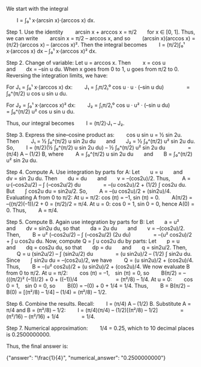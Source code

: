 We start with the integral

  I = ∫₀¹ x·(arcsin x)·(arccos x) dx.

Step 1. Use the identity
  arcsin x + arccos x = π/2  for x ∈ [0, 1].
Thus, we can write
  arcsin x = π/2 – arccos x,
and so
  (arcsin x)(arccos x) = (π/2)·(arccos x) – (arccos x)².
Then the integral becomes
  I = (π/2)∫₀¹ x·(arccos x) dx – ∫₀¹ x·(arccos x)² dx.

Step 2. Change of variable:
Let u = arccos x. Then
  x = cos u  and  dx = –sin u du.
When x goes from 0 to 1, u goes from π/2 to 0. Reversing the integration limits, we have:

For J₁ = ∫₀¹ x·(arccos x) dx:
  J₁ = ∫₍π/2₎⁰ cos u · u · (–sin u du)
    = ∫₀^(π/2) u cos u sin u du.

For J₂ = ∫₀¹ x·(arccos x)² dx:
  J₂ = ∫₍π/2₎⁰ cos u · u² · (–sin u du)
    = ∫₀^(π/2) u² cos u sin u du.

Thus, our integral becomes
  I = (π/2)·J₁ – J₂.

Step 3. Express the sine–cosine product as:
  cos u sin u = ½ sin 2u.
Then
  J₁ = ½ ∫₀^(π/2) u sin 2u du  and  J₂ = ½ ∫₀^(π/2) u² sin 2u du.
So,
  I = (π/2)(½ ∫₀^(π/2) u sin 2u du) – ½ ∫₀^(π/2) u² sin 2u du
    = (π/4) A – (1/2) B,
where
  A = ∫₀^(π/2) u sin 2u du  and  B = ∫₀^(π/2) u² sin 2u du.

Step 4. Compute A.
Use integration by parts for A:
Let  u = u  and  dv = sin 2u du.
Then  du = du  and  v = –(cos2u)/2.
Thus,
  A = u·(–cos2u/2) – ∫ (–cos2u/2) du
    = –(u cos2u)/2 + (1/2) ∫ cos2u du.
But  ∫ cos2u du = sin2u/2.
So,
  A = –(u cos2u)/2 + (sin2u)/4.
Evaluating A from 0 to π/2:
At u = π/2: cos (π) = –1, sin (π) = 0.
  A(π/2) = –((π/2)(–1))/2 + 0 = (π/2)/2 = π/4.
At u = 0: cos 0 = 1, sin 0 = 0, hence A(0) = 0.
Thus,
  A = π/4.

Step 5. Compute B.
Again use integration by parts for B:
Let  a = u²  and  dv = sin2u du,
so that  da = 2u du  and  v = –(cos2u)/2.
Then,
  B = u² (–cos2u/2) – ∫ (–cos2u/2) (2u du)
    = –(u² cos2u)/2 + ∫ u cos2u du.
Now, compute Q = ∫ u cos2u du by parts:
Let  p = u  and  dq = cos2u du,
so that  dp = du  and  q = sin2u/2.
Then,
  Q = u (sin2u/2) – ∫ (sin2u/2) du
    = (u sin2u)/2 – (1/2) ∫ sin2u du.
Since  ∫ sin2u du = –(cos2u)/2,
we have
  Q = (u sin2u)/2 + (cos2u)/4.
Thus,
  B = –(u² cos2u)/2 + (u sin2u)/2 + (cos2u)/4.
We now evaluate B from 0 to π/2.
At u = π/2:
  cos (π) = –1, sin (π) = 0, so
  B(π/2) = –(((π/2)² (–1))/2) + 0 + ((–1))/4
       = (π²/8) – 1/4.
At u = 0:
  cos 0 = 1, sin 0 = 0, so
  B(0) = –(0) + 0 + 1/4 = 1/4.
Thus,
  B = B(π/2) – B(0) = [(π²/8) – 1/4] – (1/4) = (π²/8) – 1/2.

Step 6. Combine the results.
Recall:
  I = (π/4) A – (1/2) B.
Substitute A = π/4 and B = (π²/8) – 1/2:
  I = (π/4)(π/4) – (1/2)[(π²/8) – 1/2]
    = (π²/16) – (π²/16) + 1/4
    = 1/4.

Step 7. Numerical approximation:
  1/4 = 0.25, which to 10 decimal places is 0.2500000000.

Thus, the final answer is:

{"answer": "\\frac{1}{4}", "numerical_answer": "0.2500000000"}